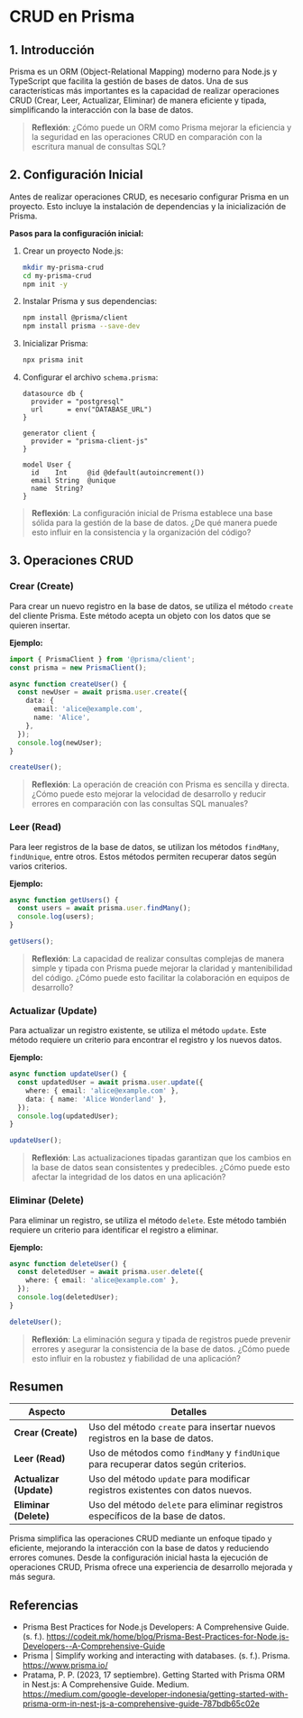 # CRUD en Prisma

## 1. Introducción

Prisma es un ORM (Object-Relational Mapping) moderno para Node.js y TypeScript que facilita la gestión de bases de datos. Una de sus características más importantes es la capacidad de realizar operaciones CRUD (Crear, Leer, Actualizar, Eliminar) de manera eficiente y tipada, simplificando la interacción con la base de datos.

> **Reflexión**: ¿Cómo puede un ORM como Prisma mejorar la eficiencia y la seguridad en las operaciones CRUD en comparación con la escritura manual de consultas SQL?

## 2. Configuración Inicial

Antes de realizar operaciones CRUD, es necesario configurar Prisma en un proyecto. Esto incluye la instalación de dependencias y la inicialización de Prisma.

**Pasos para la configuración inicial:**

1. Crear un proyecto Node.js:

   ```bash
   mkdir my-prisma-crud
   cd my-prisma-crud
   npm init -y
   ```

2. Instalar Prisma y sus dependencias:

   ```bash
   npm install @prisma/client
   npm install prisma --save-dev
   ```

3. Inicializar Prisma:

   ```bash
   npx prisma init
   ```

4. Configurar el archivo `schema.prisma`:

   ```prisma
   datasource db {
     provider = "postgresql"
     url      = env("DATABASE_URL")
   }

   generator client {
     provider = "prisma-client-js"
   }

   model User {
     id    Int     @id @default(autoincrement())
     email String  @unique
     name  String?
   }
   ```

> **Reflexión**: La configuración inicial de Prisma establece una base sólida para la gestión de la base de datos. ¿De qué manera puede esto influir en la consistencia y la organización del código?

## 3. Operaciones CRUD

### Crear (Create)

Para crear un nuevo registro en la base de datos, se utiliza el método `create` del cliente Prisma. Este método acepta un objeto con los datos que se quieren insertar.

**Ejemplo:**

```typescript
import { PrismaClient } from '@prisma/client';
const prisma = new PrismaClient();

async function createUser() {
  const newUser = await prisma.user.create({
    data: {
      email: 'alice@example.com',
      name: 'Alice',
    },
  });
  console.log(newUser);
}

createUser();
```

> **Reflexión**: La operación de creación con Prisma es sencilla y directa. ¿Cómo puede esto mejorar la velocidad de desarrollo y reducir errores en comparación con las consultas SQL manuales?

### Leer (Read)

Para leer registros de la base de datos, se utilizan los métodos `findMany`, `findUnique`, entre otros. Estos métodos permiten recuperar datos según varios criterios.

**Ejemplo:**

```typescript
async function getUsers() {
  const users = await prisma.user.findMany();
  console.log(users);
}

getUsers();
```

> **Reflexión**: La capacidad de realizar consultas complejas de manera simple y tipada con Prisma puede mejorar la claridad y mantenibilidad del código. ¿Cómo puede esto facilitar la colaboración en equipos de desarrollo?

### Actualizar (Update)

Para actualizar un registro existente, se utiliza el método `update`. Este método requiere un criterio para encontrar el registro y los nuevos datos.

**Ejemplo:**

```typescript
async function updateUser() {
  const updatedUser = await prisma.user.update({
    where: { email: 'alice@example.com' },
    data: { name: 'Alice Wonderland' },
  });
  console.log(updatedUser);
}

updateUser();
```

> **Reflexión**: Las actualizaciones tipadas garantizan que los cambios en la base de datos sean consistentes y predecibles. ¿Cómo puede esto afectar la integridad de los datos en una aplicación?

### Eliminar (Delete)

Para eliminar un registro, se utiliza el método `delete`. Este método también requiere un criterio para identificar el registro a eliminar.

**Ejemplo:**

```typescript
async function deleteUser() {
  const deletedUser = await prisma.user.delete({
    where: { email: 'alice@example.com' },
  });
  console.log(deletedUser);
}

deleteUser();
```

> **Reflexión**: La eliminación segura y tipada de registros puede prevenir errores y asegurar la consistencia de la base de datos. ¿Cómo puede esto influir en la robustez y fiabilidad de una aplicación?

## Resumen

| Aspecto                 | Detalles                                                                            |
| ----------------------- | ----------------------------------------------------------------------------------- |
| **Crear (Create)**      | Uso del método `create` para insertar nuevos registros en la base de datos.         |
| **Leer (Read)**         | Uso de métodos como `findMany` y `findUnique` para recuperar datos según criterios. |
| **Actualizar (Update)** | Uso del método `update` para modificar registros existentes con datos nuevos.       |
| **Eliminar (Delete)**   | Uso del método `delete` para eliminar registros específicos de la base de datos.    |

Prisma simplifica las operaciones CRUD mediante un enfoque tipado y eficiente, mejorando la interacción con la base de datos y reduciendo errores comunes. Desde la configuración inicial hasta la ejecución de operaciones CRUD, Prisma ofrece una experiencia de desarrollo mejorada y más segura.

## Referencias

- Prisma Best Practices for Node.js Developers: A Comprehensive Guide. (s. f.). https://codeit.mk/home/blog/Prisma-Best-Practices-for-Node.js-Developers--A-Comprehensive-Guide
- Prisma | Simplify working and interacting with databases. (s. f.). Prisma. https://www.prisma.io/
- Pratama, P. P. (2023, 17 septiembre). Getting Started with Prisma ORM in Nest.js: A Comprehensive Guide. Medium. https://medium.com/google-developer-indonesia/getting-started-with-prisma-orm-in-nest-js-a-comprehensive-guide-787bdb65c02e
